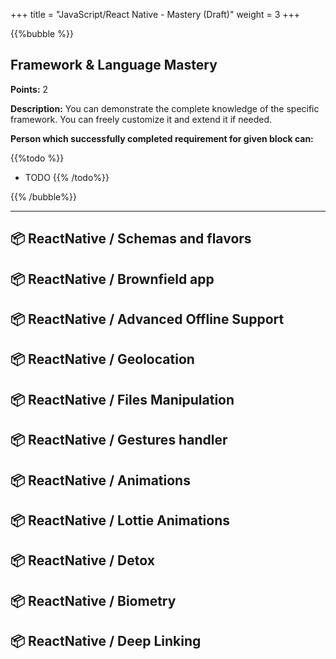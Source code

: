 +++
title = "JavaScript/React Native - Mastery (Draft)"
weight = 3
+++

{{%bubble %}}

## Framework & Language Mastery

**Points:** 2 

**Description:** You can demonstrate the complete knowledge of the specific framework. You can freely customize it and extend it if needed.

**Person which successfully completed requirement for given block can:** 

{{%todo %}}
- TODO
{{% /todo%}}

{{% /bubble%}}

---

## 📦 ReactNative / Schemas and flavors
## 📦 ReactNative / Brownfield app
## 📦 ReactNative / Advanced Offline Support
## 📦 ReactNative / Geolocation
## 📦 ReactNative / Files Manipulation
## 📦 ReactNative / Gestures handler
## 📦 ReactNative / Animations
## 📦 ReactNative / Lottie Animations
## 📦 ReactNative / Detox
## 📦 ReactNative / Biometry
## 📦 ReactNative / Deep Linking
